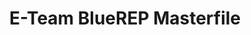 ---
title: E-Team BlueREP Masterfile
redirect_to: https://docs.google.com/spreadsheets/d/1CYoUxKyL_1IKEdzTpOgl75_pirFcomnNxAQQKiRvjP0/edit?usp=sharing
redirect_from: 
  - /BlueREP22Masterfile
  - /bluerep22masterfile
---